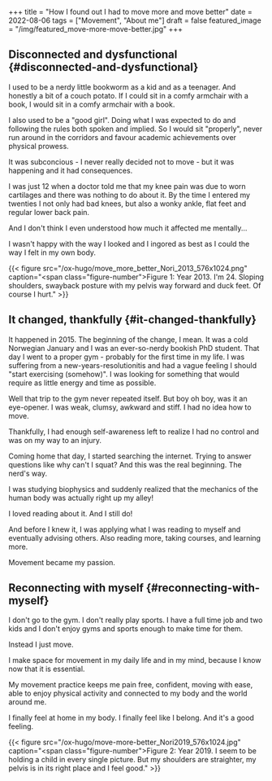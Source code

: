 +++
title = "How I found out I had to move more and move better"
date = 2022-08-06
tags = ["Movement", "About me"]
draft = false
featured_image = "/img/featured_move-more-move-better.jpg"
+++

## Disconnected and dysfunctional {#disconnected-and-dysfunctional}

I used to be a nerdy little bookworm as a kid and as a teenager. And honestly a bit of a couch potato. If I could sit in a comfy armchair with a book, I would sit in a comfy armchair with a book.

I also used to be a "good girl". Doing what I was expected to do and following the rules both spoken and implied. So I would sit "properly", never run around in the corridors and favour academic achievements over physical prowess.

It was subconcious - I never really decided not to move - but it was happening and it had consequences.

I was just 12 when a doctor told me that my knee pain was due to worn cartilages and there was nothing to do about it. By the time I entered my twenties I not only had bad knees, but also a wonky ankle, flat feet and regular lower back pain.

And I don't think I even understood how much it affected me mentally...

I wasn't happy with the way I looked and I ingored as best as I could the way I felt in my own body.

{{< figure src="/ox-hugo/move_more_better_Nori_2013_576x1024.png" caption="<span class=\"figure-number\">Figure 1: </span>Year 2013. I'm 24. Sloping shoulders, swayback posture with my pelvis way forward and duck feet. Of course I hurt." >}}


## It changed, thankfully {#it-changed-thankfully}

It happened in 2015. The beginning of the change, I mean. It was a cold Norwegian January and I was an ever-so-nerdy bookish PhD student. That day I went to a proper gym - probably for the first time in my life. I was suffering from a new-years-resolutionitis and had a vague feeling I should "start exercising (somehow)". I was looking for something that would require as little energy and time as possible.

Well that trip to the gym never repeated itself. But boy oh boy, was it an eye-opener. I was weak, clumsy, awkward and stiff. I had no idea how to move.

Thankfully, I had enough self-awareness left to realize I had no control and was on my way to an injury.

Coming home that day, I started searching the internet. Trying to answer questions like why can't I squat? And this was the real beginning. The nerd's way.

I was studying biophysics and suddenly realized that the mechanics of the human body was actually right up my alley!

I loved reading about it. And I still do!

And before I knew it, I was applying what I was reading to myself and eventually advising others. Also reading more, taking courses, and learning more.

Movement became my passion.


## Reconnecting with myself {#reconnecting-with-myself}

I don't go to the gym. I don't really play sports. I have a full time job and two kids and I don't enjoy gyms and sports enough to make time for them.

Instead I just move.

I make space for movement in my daily life and in my mind, because I know now that it is essential.

My movement practice keeps me
pain free, confident,
moving with ease,
able to enjoy physical activity and
connected to my body and the world around me.

I finally feel at home in my body. I finally feel like I belong. And it's a good feeling.

{{< figure src="/ox-hugo/move-more-better_Nori2019_576x1024.jpg" caption="<span class=\"figure-number\">Figure 2: </span>Year 2019. I seem to be holding a child in every single picture. But my shoulders are straighter, my pelvis is in its right place and I feel good." >}}
